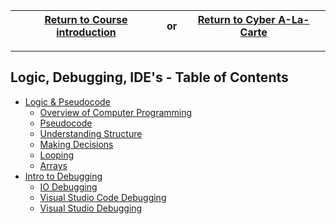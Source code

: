 |<a href="https://github.com/CyberTrainingUSAF/01-Course-Introduction-and-setup/blob/master/README.md" rel="Return to Course Introduction"> Return to Course introduction </a>|     **or**      |<a href="https://github.com/CyberTrainingUSAF/11-Cyber-A-La-Carte" > Return to Cyber A-La-Carte </a>|
|---|  :---:  |---|

---

## Logic, Debugging, IDE's - Table of Contents

* [Logic & Pseudocode](01_pseudocode/README.md)
  * [Overview of Computer Programming](01_pseudocode/01_Overview.md)
  * [Pseudocode](01_pseudocode/02_pseudocode.md)
  * [Understanding Structure](01_pseudocode/03_Structure.md)
  * [Making Decisions](01_pseudocode/04_Decisions.md)
  * [Looping](01_pseudocode/05_Looping.md)
  * [Arrays](01_pseudocode/06_Arrays.md)
* [Intro to Debugging](03_Debugging/01_Intro_to_Debugging.md)
  * [IO Debugging](03_Debugging/02_IO_Debugging.md)
  * [Visual Studio Code Debugging](03_Debugging/04.3_VSCode_Debugging.md)
  * [Visual Studio Debugging](03_Debugging/04.2_VS_Debugging.md)
